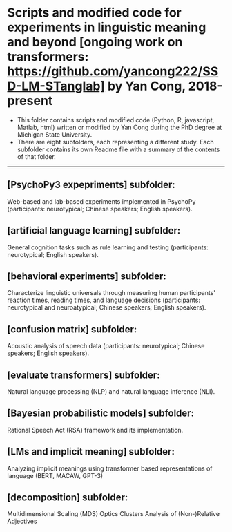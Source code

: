 # Scripts and modified code for experiments in linguistic meaning and beyond [ongoing work on transformers: https://github.com/yancong222/SSD-LM-STanglab] by Yan Cong, 2018-present 

  - This folder contains scripts and modified code (Python, R, javascript, Matlab, html) written or modified by Yan Cong during the PhD degree at Michigan State University.
  - There are eight subfolders, each representing a different study. Each subfolder contains its own Readme file with a summary of the contents of that folder.

-------------------------------------------------------

## [PsychoPy3 expepriments] subfolder: 
Web-based and lab-based experiments implemented in PsychoPy (participants: neurotypical; Chinese speakers; English speakers).

## [artificial language learning] subfolder: 
General cognition tasks such as rule learning and testing (participants: neurotypical; English speakers).

## [behavioral experiments] subfolder: 
Characterize linguistic universals through measuring human participants' reaction times, reading times, and language decisions  (participants: neurotypical and neuroatypical; Chinese speakers; English speakers).

## [confusion matrix] subfolder: 
Acoustic analysis of speech data (participants: neurotypical; Chinese speakers; English speakers).

## [evaluate transformers] subfolder: 
Natural language processing (NLP) and natural language inference (NLI).

## [Bayesian probabilistic models] subfolder: 
Rational Speech Act (RSA) framework and its implementation.

## [LMs and implicit meaning] subfolder:
Analyzing implicit meanings using transformer based representations of language (BERT, MACAW, GPT-3)

## [decomposition] subfolder:
Multidimensional Scaling (MDS) Optics Clusters Analysis of (Non-)Relative Adjectives




